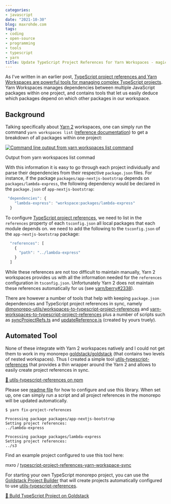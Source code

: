 ```yaml
---
categories:
- javascript
date: "2021-10-30"
blog: maxrohde.com
tags:
- coding
- open-source
- programming
- tools
- typescript
- yarn
title: Update TypeScript Project References for Yarn Workspaces - magically!
---
```


As I've written in an earlier post, [TypeScript project references and Yarn Workspaces are powerful tools for managing complex TypeScript projects](https://maxrohde.com/2021/10/01/typescript-monorepo-with-yarn-and-project-references/). Yarn Workspaces manages dependencies between multiple JavaScript packages within one project, and contains tools that let us easily deduce which packages depend on which other packages in our workspace.

## Background

Talking specifically about [Yarn 2](https://yarnpkg.com/) workspaces, one can simply run the command `yarn workspaces list` ([reference documentation](https://yarnpkg.com/cli/workspaces/list)) to get a breakdown of all packages within one project:

[![Command line output from yarn workspaces list command](https://nexnet.files.wordpress.com/2021/10/image.png?w=453)](https://nexnet.files.wordpress.com/2021/10/image.png)

Output from yarn workspaces list commad

With this information it is easy to go through each project individually and parse their dependencies from their respective `package.json` files. For instance, if the package `packages/app-nextjs-bootstrap` depends on `packages/lambda-express`, the following dependency would be declared in the `package.json` of `app-nextjs-bootstrap`:

```typescript
 "dependencies": {
    "lambda-express": "workspace:packages/lambda-express"
  }
```

To configure [TypeScript project references](https://www.typescriptlang.org/docs/handbook/project-references.html), we need to list in the `references` property of each `tsconfig.json` all local packages that each module depends on. we need to add the following to the `tsconfig.json` of the `app-nextjs-bootstrap` package:

```typescript
  "references": [
    {
      "path": "../lambda-express"
    }
  ]
```

While these references are not too difficult to maintain manually, Yarn 2 workspaces provides us with all the information needed for the `references` configuration in `tsconfig.json`. Unfortunately Yarn 2 does not maintain these references automatically for us (see [yarn/berry#2338](https://github.com/yarnpkg/berry/pull/2338)).

There are however a number of tools that help with keeping `package.json` dependencies and TypeScript project references in sync, namely [@monorepo-utils/workspaces-to-typescript-project-references](https://github.com/azu/monorepo-utils/tree/master/packages/@monorepo-utils/workspaces-to-typescript-project-references#readme) and [yarn-workspaces-to-typescript-project-references](https://github.com/DylanVann/yarn-workspaces-to-typescript-project-references) plus a number of scripts such as [syncProjectRefs.ts](https://github.com/beemojs/beemo/blob/master/packages/driver-typescript/src/commands/syncProjectRefs.ts) and [updateReference.js](https://github.com/goldstack/typescript-monorepo-yarn-project-references/blob/master/scripts/updateReferences.js) (created by yours truely).

## Automated Tool

None of these integrate with Yarn 2 workspaces natively and I could not get them to work in my monorepo [goldstack/goldstack](https://github.com/goldstack/goldstack#readme) (that contains two levels of nested workspaces). Thus I created a simple tool [utils-typescript-references](https://www.npmjs.com/package/@goldstack/utils-typescript-references) that provides a thin wrapper around the Yarn 2 and allows to easily create project references in sync.

[🔗 utils-typescript-references on npm](https://www.npmjs.com/package/@goldstack/utils-typescript-references)

Please see [readme file](https://github.com/goldstack/goldstack/tree/master/workspaces/templates-lib/packages/utils-typescript-references#readme) for how to configure and use this library. When set up, one can simply run a script and all project references in the monorepo will be updated automatically.

```
$ yarn fix-project-references

Processing package packages/app-nextjs-bootstrap
Setting project references:
../lambda-express

Processing package packages/lambda-express
Setting project references:
../s3
```

Find an example project configured to use this tool here:

mxro / [typescript-project-references-yarn-workspace-sync](https://github.com/mxro/typescript-project-references-yarn-workspace-sync)

For starting your own TypeScript monorepo project, you can use the [Goldstack Project Builder](https://goldstack.party) that will create projects automatically configured to use [utils-typescript-references](https://www.npmjs.com/package/@goldstack/utils-typescript-references).

[🔗 Build TypeScript Project on Goldstack](https://goldstack.party)